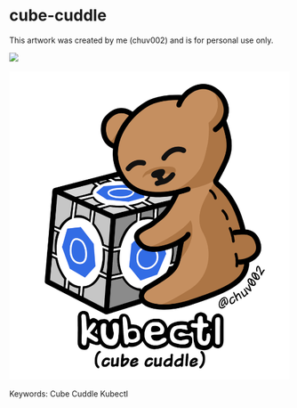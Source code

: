 # cube-cuddle
This artwork was created by me (chuv002) and is for personal use only.

![](/kubectl_v3.png)

![](/kubectl_v4_circles.png)

Keywords:
Cube Cuddle
Kubectl
